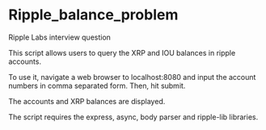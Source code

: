Ripple_balance_problem
======================

Ripple Labs interview question

This script allows users to query the XRP and IOU balances in ripple accounts.

To use it, navigate a web browser to localhost:8080 and input the account numbers
in comma separated form. Then, hit submit.

The accounts and XRP balances are displayed. 

The script requires the express, async, body parser and ripple-lib libraries. 


